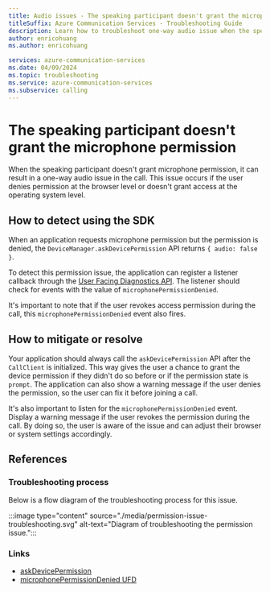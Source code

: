 ```yaml
---
title: Audio issues - The speaking participant doesn't grant the microphone permission
titleSuffix: Azure Communication Services - Troubleshooting Guide
description: Learn how to troubleshoot one-way audio issue when the speaking doesn't grant the microphone permission.
author: enricohuang
ms.author: enricohuang

services: azure-communication-services
ms.date: 04/09/2024
ms.topic: troubleshooting
ms.service: azure-communication-services
ms.subservice: calling
---
```


# The speaking participant doesn't grant the microphone permission
When the speaking participant doesn't grant microphone permission, it can result in a one-way audio issue in the call.
This issue occurs if the user denies permission at the browser level or doesn't grant access at the operating system level.

## How to detect using the SDK
When an application requests microphone permission but the permission is denied,
the `DeviceManager.askDevicePermission` API returns `{ audio: false }`.

To detect this permission issue, the application can register a listener callback through the [User Facing Diagnostics API](../../../../concepts/voice-video-calling/user-facing-diagnostics.md).
The listener should check for events with the value of `microphonePermissionDenied`.

It's important to note that if the user revokes access permission during the call, this `microphonePermissionDenied`  event also fires.

## How to mitigate or resolve
Your application should always call the `askDevicePermission` API after the `CallClient` is initialized.
This way gives the user a chance to grant the device permission if they didn't do so before or if the permission state is `prompt`.
The application can also show a warning message if the user denies the permission, so the user can fix it before joining a call.

It's also important to listen for the `microphonePermissionDenied` event. Display a warning message if the user revokes the permission during the call. By doing so, the user is aware of the issue and can adjust their browser or system settings accordingly.

## References
### Troubleshooting process
Below is a flow diagram of the troubleshooting process for this issue.

:::image type="content" source="./media/permission-issue-troubleshooting.svg" alt-text="Diagram of troubleshooting the permission issue.":::

### Links
* [askDevicePermission](javascript/api/azure-communication-services/@azure/communication-calling/devicemanager?view=azure-communication-services-js#@azure-communication-calling-devicemanager-askdevicepermission)
* [microphonePermissionDenied UFD](../voice-video-calling/references/ufd/microphone-permission-denied)
